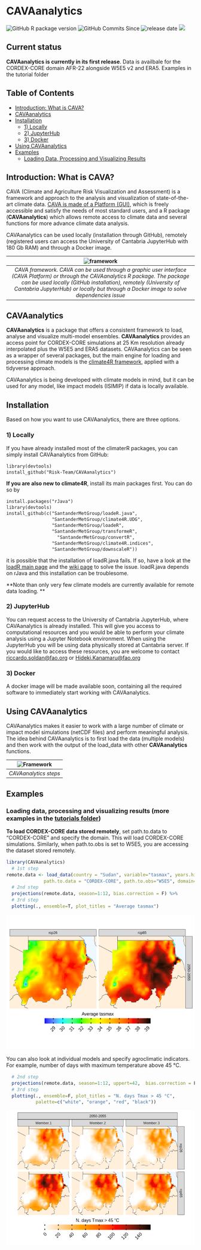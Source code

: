 # CAVAanalytics 

<div>
   <img src="https://img.shields.io/github/v/release/Risk-team/CAVAanalytics?include_prereleases" alt="GitHub R package version" style="display: inline-block;">
  <img src="https://img.shields.io/github/commits-since/Risk-team/CAVAanalytics/v1.0.0-alpha?include_prereleases" alt="GitHub Commits Since" style="display: inline-block;">
   <img src="https://img.shields.io/github/release-date-pre/Risk-team/CAVAanalytics" alt="release date" style="display: inline-block;">
   <img src="https://img.shields.io/github/license/Risk-team/CAVAanalytics";">
</div>

## Current status

**CAVAanalytics is currently in its first release**. Data is availbale for the CORDEX-CORE domain AFR-22 alongside W5E5 v2 and ERA5. Examples in the tutorial folder

## Table of Contents
- [Introduction: What is CAVA?](#introduction-what-is-cava)
- [CAVAanalytics](#cavaanalytics)
- [Installation](#installation)
    - [1) Locally](#1-locally)
    - [2) JupyterHub](#2-jupyterhub)
    - [3) Docker](#3-docker)
- [Using CAVAanalytics](#using-cavaanalytics)
- [Examples](#examples)
    - [Loading Data, Processing and Visualizing Results](#loading-data-processing-and-visualizing-results)


## Introduction: What is CAVA?

CAVA (Climate and Agriculture Risk Visualization and Assessment) is a
framework and approach to the analysis and visualization of
state-of-the-art climate data. [CAVA is made of a Platform
(GUI)](https://fao-cava.predictia.es/auth), which is freely accessible
and satisfy the needs of most standard users, and a R package
(**CAVAanalytics**) which allows remote access to climate data and
several functions for more advance climate data analysis.

CAVAanalytics can be used locally (installation through GitHub),
remotely (registered users can access the University of Cantabria
JupyterHub with 180 Gb RAM) and through a Docker image.

|                                                                                           ![framework](https://github.com/Risk-Team/CAVAanalytics/assets/40058235/d0647a38-a128-496d-9d7b-81365c8c7f62)                                                                                            |
|:--------------------------------------------------------------------------------------------------------------------------------------------------------------------------------------------------------------------------------------------------------------------------------------------------:|
| *CAVA framework. CAVA can be used through a graphic user interface (CAVA Platform) or through the CAVAanalytics R package. The package can be used locally (GitHub installation), remotely (University of Cantabria JupyterHub) or locally but through a Docker image to solve dependencies issue* |



## CAVAanalytics

**CAVAanalytics** is a package that offers a consistent framework to
load, analyse and visualize multi-model ensembles. **CAVAanalytics**
provides an access point for CORDEX-CORE simulations at 25 Km resolution
already interpolated plus the W5E5 and ERA5 datasets. CAVAanalytics can
be seen as a wrapper of several packages, but the main engine for
loading and processing climate models is the [climate4R
framework](https://github.com/SantanderMetGroup/climate4R), applied with
a tidyverse approach.

CAVAanalytics is being developed with climate models in mind, but it can
be used for any model, like impact models (ISIMIP) if data is locally
available.

## Installation

Based on how you want to use CAVAanalytics, there are three options.

### 1) Locally

If you have already installed most of the climaterR packages, you can
simply install CAVAanalytics from GitHub:

    library(devtools)
    install_github("Risk-Team/CAVAanalytics")

**If you are also new to climate4R**, install its main packages first.
You can do so by

    install.packages("rJava")
    library(devtools)
    install_github(c("SantanderMetGroup/loadeR.java",
                     "SantanderMetGroup/climate4R.UDG",
                     "SantanderMetGroup/loadeR",
                     "SantanderMetGroup/transformeR",
                       "SantanderMetGroup/convertR",
                     "SantanderMetGroup/climate4R.indices",
                     "SantanderMetGroup/downscaleR"))

it is possible that the installation of loadR.java fails. If so, have a
look at the [loadR main
page](https://github.com/SantanderMetGroup/loadeR) and the [wiki
page](https://github.com/SantanderMetGroup/loadeR/wiki/Installation) to
solve the issue. loadR.java depends on rJava and this installation can
be troublesome.

**Note than only very few climate models are currently available for remote data loading. **

### 2) JupyterHub

You can request access to the University of Cantabria JupyterHub, where
CAVAanalytics is already installed. This will give you access to
computational resources and you would be able to perform your climate
analysis using a Jupyter Notebook environment. When using the JupyterHub you will be using data physically stored at Cantabria server. If you would like to
access these resources, you are welcome to contact
<riccardo.soldan@fao.org> or <Hideki.Kanamaru@fao.org>

### 3) Docker

A docker image will be made available soon, containing all the required
software to immediately start working with CAVAanalytics.

## Using CAVAanalytics

CAVAanalytics makes it easier to work with a large number of climate or
impact model simulations (netCDF files) and perform meaningful analysis.
The idea behind CAVAanalytics is to first load the data (multiple
models) and then work with the output of the load_data with other
**CAVAanalytics** functions.

| ![Framework](https://user-images.githubusercontent.com/40058235/199256415-ed32c42b-e2f8-48e0-b4fe-558de6612038.png) |
|:-------------------------------------------------------------------------------------------------------------------:|
|                                                *CAVAanalytics steps*                                                |

## Examples

### Loading data, processing and visualizing results (more examples in the [tutorials folder](https://github.com/Risk-Team/CAVAanalytics/tree/main/tutorials))

**To load CORDEX-CORE data stored remotely**, set path.to.data to
“CORDEX-CORE” and specify the domain. This will load CORDEX-CORE
simulations. Similarly, when path.to.obs is set to W5E5, you are
accessing the dataset stored remotely.

``` r
library(CAVAanalytics)
  # 1st step
remote.data <- load_data(country = "Sudan", variable="tasmax", years.hist=1995, years.proj=2050:2055,
              path.to.data = "CORDEX-CORE", path.to.obs="W5E5", domain="AFR-22")
  # 2nd step
  projections(remote.data, season=1:12, bias.correction = F) %>% 
  # 3rd step
  plotting(., ensemble=T, plot_titles = "Average tasmax")
```

![](README_files/figure-gfm/unnamed-chunk-1-1.png)<!-- -->

You can also look at individual models and specify agroclimatic
indicators. For example, number of days with maximum temperature above
45 °C.

``` r
  # 2nd step
  projections(remote.data, season=1:12, uppert=42,  bias.correction = F) %>% 
  # 3rd step
  plotting(., ensemble=F, plot_titles = "N. days Tmax > 45 °C", 
           palette=c("white", "orange", "red", "black"))
```

![](README_files/figure-gfm/unnamed-chunk-2-1.png)<!-- -->
